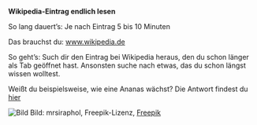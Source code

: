 **Wikipedia-Eintrag endlich lesen**

So lang dauert’s: Je nach Eintrag 5 bis 10 Minuten

Das brauchst du: www.wikipedia.de

So geht’s: Such dir den Eintrag bei Wikipedia heraus, den du schon länger als Tab geöffnet hast. 
Ansonsten suche nach etwas, das du schon längst wissen wolltest.


Weißt du beispielsweise, wie eine Ananas wächst? Die Antwort findest du [hier](https://de.wikipedia.org/wiki/Ananas)

![Bild](https://image.freepik.com/fotos-kostenlos/ananasfrucht_1203-7746.jpg)
Bild: mrsiraphol, Freepik-Lizenz, [Freepik](https://de.freepik.com/fotos-kostenlos/ananasfrucht_1123681.htm#page=1&query=ananas&position=0)
